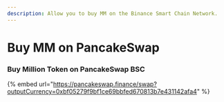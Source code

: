 ```yaml
---
description: Allow you to buy MM on the Binance Smart Chain Network.
---
```


# Buy MM on PancakeSwap

### Buy Million Token on PancakeSwap BSC

{% embed url="https://pancakeswap.finance/swap?outputCurrency=0xbf05279f9bf1ce69bbfed670813b7e431142afa4" %}


